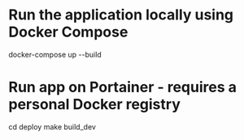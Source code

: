 # Run the application locally using Docker Compose
docker-compose up --build

# Run app on Portainer - requires a personal Docker registry
cd deploy
make build_dev